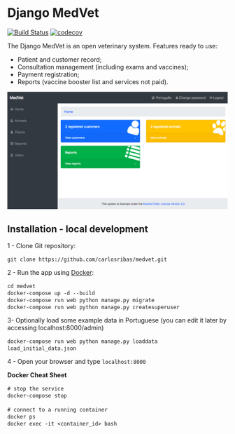 # Django MedVet

[![Build Status](https://travis-ci.org/carlosribas/medvet.svg?branch=master)](https://travis-ci.org/carlosribas/medvet)
[![codecov](https://codecov.io/gh/carlosribas/medvet/branch/master/graph/badge.svg)](https://codecov.io/gh/carlosribas/medvet)

The Django MedVet is an open veterinary system. Features ready to use:

- Patient and customer record;
- Consultation management (including exams and vaccines);
- Payment registration;
- Reports (vaccine booster list and services not paid).

![Image of the MedVet system home page](static/img/home_page.png)

## Installation - local development

1 - Clone Git repository:

  ```
  git clone https://github.com/carlosribas/medvet.git
  ```

2 - Run the app using [Docker](https://www.docker.com):

  ```
  cd medvet
  docker-compose up -d --build
  docker-compose run web python manage.py migrate
  docker-compose run web python manage.py createsuperuser
  ```

3- Optionally load some example data in Portuguese (you can edit it later by accessing localhost:8000/admin)
  ```
  docker-compose run web python manage.py loaddata load_initial_data.json
  ```

4 - Open your browser and type ```localhost:8000```

**Docker Cheat Sheet**

```
# stop the service
docker-compose stop

# connect to a running container
docker ps
docker exec -it <container_id> bash
```

